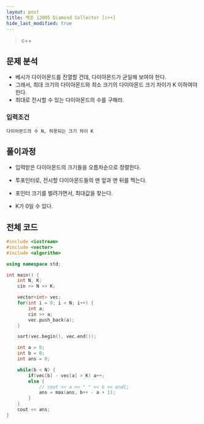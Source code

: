 ```yaml
---
layout: post
title: 백준 12005 Diamond Collector [c++]
hide_last_modified: true
---
```


> c++



## 문제 분석

- 베시가 다이아몬드를 진열할 건데, 다이아몬드가 균일해 보여야 한다.
- 그래서, 최대 크기의 다이아몬드와 최소 크기의 다이아몬드 크기 차이가 K 이하여야 한다.
- 최대로 전시할 수 있는 다이아몬드의 수를 구해라.



### 입력조건

```
다이아몬드의 수 N, 허용되는 크기 차이 K
```



## 풀이과정

- 입력받은 다이아몬드의 크기들을 오름차순으로 정렬한다.
- 투포인터로, 전시할 다이아몬드들의 맨 앞과 맨 뒤를 찍는다.
- 포인터 크기를 벌려가면서, 최대값을 찾는다.



- K가 0일 수 있다.



## 전체 코드

```c++
#include <iostream>
#include <vector>
#include <algorithm>

using namespace std;

int main() {
    int N, K;
    cin >> N >> K;

    vector<int> vec;
    for(int i = 0; i < N; i++) {
        int a;
        cin >> a;
        vec.push_back(a);
    }

    sort(vec.begin(), vec.end());

    int a = 0;
    int b = 0;
    int ans = 0;

    while(b < N) {
        if(vec[b] - vec[a] > K) a++;
        else {
            // cout << a << " " << b << endl;
            ans = max(ans, b++ - a + 1);
        }
    }
    cout << ans;
}
```
